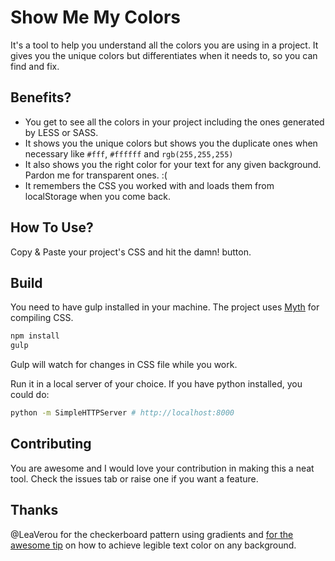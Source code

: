 # Show Me My Colors
It's a tool to help you understand all the colors you are using in a project. It gives you the unique colors but differentiates when it needs to, so you can find and fix.

## Benefits?
* You get to see all the colors in your project including the ones generated by LESS or SASS.
* It shows you the unique colors but shows you the duplicate ones when necessary like `#fff`, `#ffffff` and `rgb(255,255,255)`
* It also shows you the right color for your text for any given background. Pardon me for transparent ones. :(
* It remembers the CSS you worked with and loads them from localStorage when you come back. 

## How To Use?
Copy & Paste your project's CSS and hit the damn! button.

## Build
You need to have gulp installed in your machine. The project uses [Myth](http://myth.io) for compiling CSS. 
```bash
npm install
gulp
```
Gulp will watch for changes in CSS file while you work. 

Run it in a local server of your choice. If you have python installed, you could do:
```bash
python -m SimpleHTTPServer # http://localhost:8000 
```

## Contributing
You are awesome and I would love your contribution in making this a neat tool. Check the issues tab or raise one if you want a feature.

## Thanks
@LeaVerou for the checkerboard pattern using gradients and [for the awesome tip](https://twitter.com/praveenpuglia/status/657251040538943489) on how to achieve legible text color on any background.